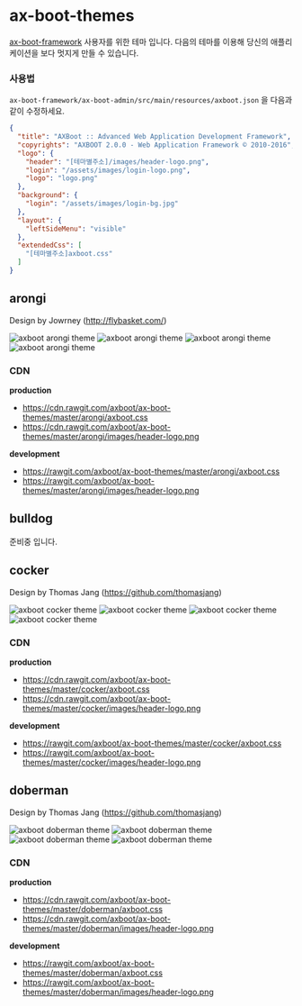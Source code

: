 # ax-boot-themes

[ax-boot-framework](https://github.com/axboot/ax-boot-framework) 사용자를 위한 테마 입니다.
다음의 테마를 이용해 당신의 애플리케이션을 보다 멋지게 만들 수 있습니다.

### 사용법

`ax-boot-framework/ax-boot-admin/src/main/resources/axboot.json` 을 다음과 같이 수정하세요.
```json
{
  "title": "AXBoot :: Advanced Web Application Development Framework",
  "copyrights": "AXBOOT 2.0.0 - Web Application Framework © 2010-2016",
  "logo": {
    "header": "[테마별주소]/images/header-logo.png",
    "login": "/assets/images/login-logo.png",
    "logo": "logo.png"
  },
  "background": {
    "login": "/assets/images/login-bg.jpg"
  },
  "layout": {
    "leftSideMenu": "visible"
  },
  "extendedCss": [
    "[테마별주소]axboot.css"
  ]
}
```

## arongi

Design by Jowrney (http://flybasket.com/)

![axboot arongi theme](assets/arongi-1.png)
![axboot arongi theme](assets/arongi-2.png)
![axboot arongi theme](assets/arongi-3.png)
![axboot arongi theme](assets/arongi-4.png)

### CDN

**production**  
 - https://cdn.rawgit.com/axboot/ax-boot-themes/master/arongi/axboot.css
 - https://cdn.rawgit.com/axboot/ax-boot-themes/master/arongi/images/header-logo.png

**development**  
 - https://rawgit.com/axboot/ax-boot-themes/master/arongi/axboot.css
 - https://rawgit.com/axboot/ax-boot-themes/master/arongi/images/header-logo.png
 
## bulldog
준비중 입니다.

## cocker

Design by Thomas Jang (https://github.com/thomasjang)

![axboot cocker theme](assets/cocker-1.png)
![axboot cocker theme](assets/cocker-2.png)
![axboot cocker theme](assets/cocker-3.png)
![axboot cocker theme](assets/cocker-4.png)

### CDN

**production**  
 - https://cdn.rawgit.com/axboot/ax-boot-themes/master/cocker/axboot.css
 - https://cdn.rawgit.com/axboot/ax-boot-themes/master/cocker/images/header-logo.png

**development**  
 - https://rawgit.com/axboot/ax-boot-themes/master/cocker/axboot.css
 - https://rawgit.com/axboot/ax-boot-themes/master/cocker/images/header-logo.png
 

## doberman

Design by Thomas Jang (https://github.com/thomasjang)

![axboot doberman theme](assets/doberman-1.png)
![axboot doberman theme](assets/doberman-2.png)
![axboot doberman theme](assets/doberman-3.png)
![axboot doberman theme](assets/doberman-4.png)

### CDN

**production**  
 - https://cdn.rawgit.com/axboot/ax-boot-themes/master/doberman/axboot.css
 - https://cdn.rawgit.com/axboot/ax-boot-themes/master/doberman/images/header-logo.png

**development**  
 - https://rawgit.com/axboot/ax-boot-themes/master/doberman/axboot.css
 - https://rawgit.com/axboot/ax-boot-themes/master/doberman/images/header-logo.png